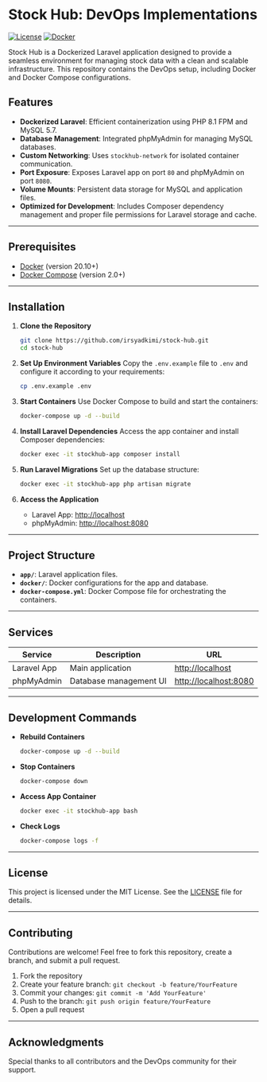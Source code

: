 
# Stock Hub: DevOps Implementations

[![License](https://img.shields.io/github/license/irsyadkimi/stock-hub)](LICENSE)
[![Docker](https://img.shields.io/badge/Docker-Compatible-blue)](https://www.docker.com/)

Stock Hub is a Dockerized Laravel application designed to provide a seamless environment for managing stock data with a clean and scalable infrastructure. This repository contains the DevOps setup, including Docker and Docker Compose configurations.

## Features
- **Dockerized Laravel**: Efficient containerization using PHP 8.1 FPM and MySQL 5.7.
- **Database Management**: Integrated phpMyAdmin for managing MySQL databases.
- **Custom Networking**: Uses `stockhub-network` for isolated container communication.
- **Port Exposure**: Exposes Laravel app on port `80` and phpMyAdmin on port `8080`.
- **Volume Mounts**: Persistent data storage for MySQL and application files.
- **Optimized for Development**: Includes Composer dependency management and proper file permissions for Laravel storage and cache.

---

## Prerequisites
- [Docker](https://www.docker.com/) (version 20.10+)
- [Docker Compose](https://docs.docker.com/compose/) (version 2.0+)

---

## Installation

1. **Clone the Repository**
   ```bash
   git clone https://github.com/irsyadkimi/stock-hub.git
   cd stock-hub
   ```

2. **Set Up Environment Variables**
   Copy the `.env.example` file to `.env` and configure it according to your requirements:
   ```bash
   cp .env.example .env
   ```

3. **Start Containers**
   Use Docker Compose to build and start the containers:
   ```bash
   docker-compose up -d --build
   ```

4. **Install Laravel Dependencies**
   Access the app container and install Composer dependencies:
   ```bash
   docker exec -it stockhub-app composer install
   ```

5. **Run Laravel Migrations**
   Set up the database structure:
   ```bash
   docker exec -it stockhub-app php artisan migrate
   ```

6. **Access the Application**
   - Laravel App: [http://localhost](http://localhost)
   - phpMyAdmin: [http://localhost:8080](http://localhost:8080)

---

## Project Structure
- **`app/`**: Laravel application files.
- **`docker/`**: Docker configurations for the app and database.
- **`docker-compose.yml`**: Docker Compose file for orchestrating the containers.

---

## Services

| Service      | Description             | URL                   |
|--------------|-------------------------|-----------------------|
| Laravel App  | Main application        | [http://localhost](http://localhost) |
| phpMyAdmin   | Database management UI  | [http://localhost:8080](http://localhost:8080) |

---

## Development Commands

- **Rebuild Containers**
  ```bash
  docker-compose up -d --build
  ```

- **Stop Containers**
  ```bash
  docker-compose down
  ```

- **Access App Container**
  ```bash
  docker exec -it stockhub-app bash
  ```

- **Check Logs**
  ```bash
  docker-compose logs -f
  ```

---

## License
This project is licensed under the MIT License. See the [LICENSE](LICENSE) file for details.

---

## Contributing
Contributions are welcome! Feel free to fork this repository, create a branch, and submit a pull request.

1. Fork the repository
2. Create your feature branch: `git checkout -b feature/YourFeature`
3. Commit your changes: `git commit -m 'Add YourFeature'`
4. Push to the branch: `git push origin feature/YourFeature`
5. Open a pull request

---

## Acknowledgments
Special thanks to all contributors and the DevOps community for their support.
